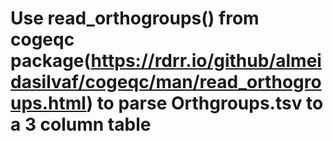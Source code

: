# Use read_orthogroups() from cogeqc package(https://rdrr.io/github/almeidasilvaf/cogeqc/man/read_orthogroups.html) to parse Orthgroups.tsv to a 3 column table
